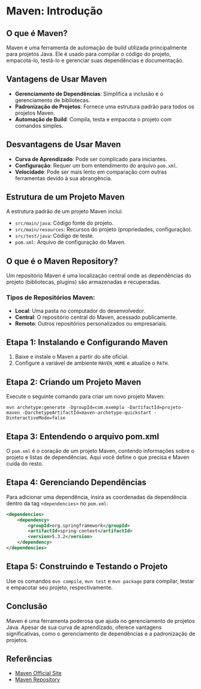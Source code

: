 # Maven: Introdução

## O que é Maven?

Maven é uma ferramenta de automação de build utilizada principalmente para projetos Java. Ele é usado para compilar o código do projeto, empacotá-lo, testá-lo e gerenciar suas dependências e documentação.

## Vantagens de Usar Maven

- **Gerenciamento de Dependências**: Simplifica a inclusão e o gerenciamento de bibliotecas.
- **Padronização de Projetos**: Fornece uma estrutura padrão para todos os projetos Maven.
- **Automação de Build**: Compila, testa e empacota o projeto com comandos simples.

## Desvantagens de Usar Maven

- **Curva de Aprendizado**: Pode ser complicado para iniciantes.
- **Configuração**: Requer um bom entendimento do arquivo `pom.xml`.
- **Velocidade**: Pode ser mais lento em comparação com outras ferramentas devido à sua abrangência.

## Estrutura de um Projeto Maven

A estrutura padrão de um projeto Maven inclui:

- `src/main/java`: Código fonte do projeto.
- `src/main/resources`: Recursos do projeto (propriedades, configuração).
- `src/test/java`: Código de teste.
- `pom.xml`: Arquivo de configuração do Maven.

## O que é o Maven Repository?

Um repositório Maven é uma localização central onde as dependências do projeto (bibliotecas, plugins) são armazenadas e recuperadas.

### Tipos de Repositórios Maven:

- **Local**: Uma pasta no computador do desenvolvedor.
- **Central**: O repositório central do Maven, acessado publicamente.
- **Remoto**: Outros repositórios personalizados ou empresariais.

## Etapa 1: Instalando e Configurando Maven

1. Baixe e instale o Maven a partir do site oficial.
2. Configure a variável de ambiente `MAVEN_HOME` e atualize o `PATH`.

## Etapa 2: Criando um Projeto Maven

Execute o seguinte comando para criar um novo projeto Maven:

```shell
mvn archetype:generate -DgroupId=com.exemplo -DartifactId=projeto-maven -DarchetypeArtifactId=maven-archetype-quickstart -DinteractiveMode=false
```

## Etapa 3: Entendendo o arquivo pom.xml

O `pom.xml` é o coração de um projeto Maven, contendo informações sobre o projeto e listas de dependências. Aqui você define o que precisa e Maven cuida do resto.

## Etapa 4: Gerenciando Dependências

Para adicionar uma dependência, insira as coordenadas da dependência dentro da tag `<dependencies>` no `pom.xml`:

```xml
<dependencies>
    <dependency>
        <groupId>org.springframework</groupId>
        <artifactId>spring-context</artifactId>
        <version>5.3.2</version>
    </dependency>
</dependencies>
```

## Etapa 5: Construindo e Testando o Projeto

Use os comandos `mvn compile`, `mvn test` e `mvn package` para compilar, testar e empacotar seu projeto, respectivamente.

## Conclusão

Maven é uma ferramenta poderosa que ajuda no gerenciamento de projetos Java. Apesar de sua curva de aprendizado, oferece vantagens significativas, como o gerenciamento de dependências e a padronização de projetos.

## Referências

- [Maven Official Site](https://maven.apache.org/)
- [Maven Repository](https://mvnrepository.com/)
